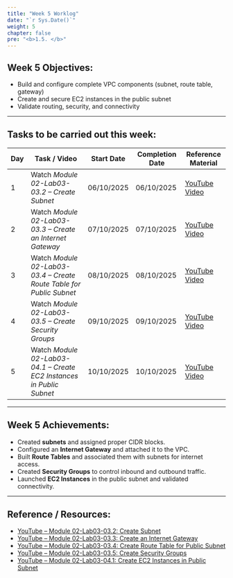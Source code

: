 ```yaml
---
title: "Week 5 Worklog"
date: "`r Sys.Date()`"
weight: 5
chapter: false
pre: "<b>1.5. </b>"
---
```


## Week 5 Objectives:
- Build and configure complete VPC components (subnet, route table, gateway)  
- Create and secure EC2 instances in the public subnet  
- Validate routing, security, and connectivity  

---

## Tasks to be carried out this week:

| Day | Task / Video | Start Date | Completion Date | Reference Material |
| --- | ------------- | ------------ | ---------------- | -------------------- |
| 1 | Watch *Module 02-Lab03-03.2 – Create Subnet* | 06/10/2025 | 06/10/2025 | [YouTube Video](#) |
| 2 | Watch *Module 02-Lab03-03.3 – Create an Internet Gateway* | 07/10/2025 | 07/10/2025 | [YouTube Video](#) |
| 3 | Watch *Module 02-Lab03-03.4 – Create Route Table for Public Subnet* | 08/10/2025 | 08/10/2025 | [YouTube Video](#) |
| 4 | Watch *Module 02-Lab03-03.5 – Create Security Groups* | 09/10/2025 | 09/10/2025 | [YouTube Video](#) |
| 5 | Watch *Module 02-Lab03-04.1 – Create EC2 Instances in Public Subnet* | 10/10/2025 | 10/10/2025 | [YouTube Video](#) |

---

## Week 5 Achievements:
- Created **subnets** and assigned proper CIDR blocks.  
- Configured an **Internet Gateway** and attached it to the VPC.  
- Built **Route Tables** and associated them with subnets for internet access.  
- Created **Security Groups** to control inbound and outbound traffic.  
- Launched **EC2 Instances** in the public subnet and validated connectivity.  

---

## Reference / Resources:
- [YouTube – Module 02-Lab03-03.2: Create Subnet](#)  
- [YouTube – Module 02-Lab03-03.3: Create an Internet Gateway](#)  
- [YouTube – Module 02-Lab03-03.4: Create Route Table for Public Subnet](#)  
- [YouTube – Module 02-Lab03-03.5: Create Security Groups](#)  
- [YouTube – Module 02-Lab03-04.1: Create EC2 Instances in Public Subnet](#)
